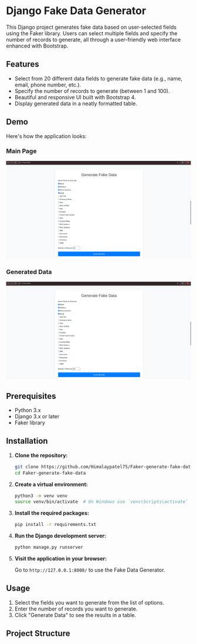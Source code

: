 # Django Fake Data Generator

This Django project generates fake data based on user-selected fields using the Faker library. Users can select multiple fields and specify the number of records to generate, all through a user-friendly web interface enhanced with Bootstrap.

## Features

- Select from 20 different data fields to generate fake data (e.g., name, email, phone number, etc.).
- Specify the number of records to generate (between 1 and 100).
- Beautiful and responsive UI built with Bootstrap 4.
- Display generated data in a neatly formatted table.

## Demo

Here's how the application looks:

### Main Page
![Main Page](https://github.com/Himalaypatel75/Faker-generate-fake-data/blob/main/Screenshot%20from%202024-08-23%2022-48-09.png)

### Generated Data
![Generated Data](https://github.com/Himalaypatel75/Faker-generate-fake-data/blob/main/Screenshot%20from%202024-08-23%2022-48-09.png)

## Prerequisites

- Python 3.x
- Django 3.x or later
- Faker library

## Installation

1. **Clone the repository:**

    ```bash
    git clone https://github.com/Himalaypatel75/Faker-generate-fake-data.git
    cd Faker-generate-fake-data
    ```

2. **Create a virtual environment:**

    ```bash
    python3 -m venv venv
    source venv/bin/activate  # On Windows use `venv\Scripts\activate`
    ```

3. **Install the required packages:**

    ```bash
    pip install -r requirements.txt
    ```

4. **Run the Django development server:**

    ```bash
    python manage.py runserver
    ```

5. **Visit the application in your browser:**

    Go to `http://127.0.0.1:8000/` to use the Fake Data Generator.

## Usage

1. Select the fields you want to generate from the list of options.
2. Enter the number of records you want to generate.
3. Click "Generate Data" to see the results in a table.

## Project Structure

